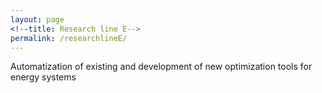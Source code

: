 ```yaml
---
layout: page
<!--title: Research line E-->
permalink: /researchlineE/ 
---
```


Automatization of existing and development of new optimization tools for energy systems

